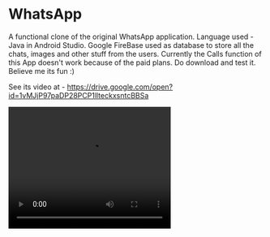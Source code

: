 # WhatsApp
A functional clone of the original WhatsApp application.
Language used - Java in Android Studio.
Google FireBase used as database to store all the chats, images and other stuff from the users.
Currently the Calls function of this App doesn't work because of the paid plans.
Do download and test it. Believe me its fun :) 

See its video at - https://drive.google.com/open?id=1vMJjP97paDP28PCP1llteckxsntcBBSa 

<video width="320" height="240" controls>
  <source src="https://drive.google.com/open?id=1vMJjP97paDP28PCP1llteckxsntcBBSa">
  Your browser sucks!!
</video>
